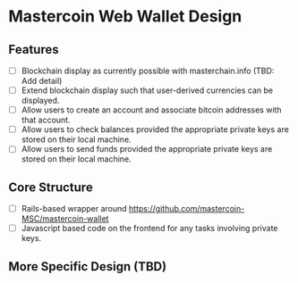 # Mastercoin Web Wallet Design

## Features

- [ ] Blockchain display as currently possible with masterchain.info (TBD: Add detail)
- [ ] Extend blockchain display such that user-derived currencies can be displayed.
- [ ] Allow users to create an account and associate bitcoin addresses with that account.
- [ ] Allow users to check balances provided the appropriate private keys are stored on their local machine.
- [ ] Allow users to send funds provided the appropriate private keys are stored on their local machine.

## Core Structure

- [ ] Rails-based wrapper around https://github.com/mastercoin-MSC/mastercoin-wallet
- [ ] Javascript based code on the frontend for any tasks involving private keys.

## More Specific Design (TBD)

